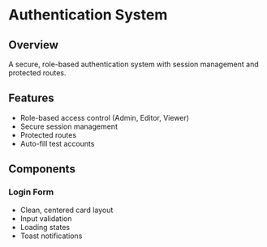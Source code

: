 # Authentication System

## Overview
A secure, role-based authentication system with session management and protected routes.

## Features
- Role-based access control (Admin, Editor, Viewer)
- Secure session management
- Protected routes
- Auto-fill test accounts

## Components
### Login Form
- Clean, centered card layout
- Input validation
- Loading states
- Toast notifications
